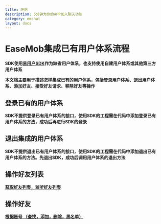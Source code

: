```yaml
---
title: 环信
description: 5分钟为你的APP加入聊天功能
category: emchat
layout: docs
---
```


# EaseMob集成已有用户体系流程
**SDK使用[易用户SDK](#{site.base_url}/docs/emuser/whatisemuser.html)作为缺省用户体系，也支持使用自建用户体系或其他第三方用户体系**

**本文档主要用于描述怎样集成已有的用户体系，包括登录用户体系、退出用户体系、添加好友、接受好友请求、移除好友等操作**

## 登录已有的用户体系
**SDK不提供登录已有用户体系的接口，使用SDK的工程需在代码中添加登录已有用户体系的方法，成功后再进行SDK的登录**

## 退出集成的用户体系
**SDK不提供退出已有用户体系的接口，使用SDK的工程需在代码中添加退出已有用户体系的方法。先退出SDK，成功后调用用户体系的退出方法**

## 操作好友列表

**[获取好友列表，监听好友列表](#{site.base_url}/docs/emuser/buddylist.html)**
	
## 操作好友

**[根据账号 （查找，添加，删除，黑名单）](#{site.base_url}/docs/emuser/buddymanager.html)**

